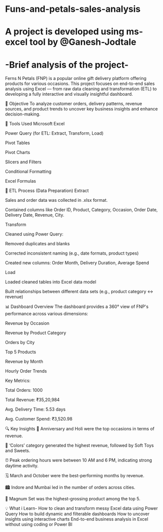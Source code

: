 # Funs-and-petals-sales-analysis
# A project is developed using ms-excel tool by @Ganesh-Jodtale
# -Brief analysis of the project-
Ferns N Petals (FNP) is a popular online gift delivery platform offering products for various occasions. This project focuses on end-to-end sales analysis using Excel — from raw data cleaning and transformation (ETL) to developing a fully interactive and visually insightful dashboard.

📌 Objective
To analyze customer orders, delivery patterns, revenue sources, and product trends to uncover key business insights and enhance decision-making.

🧰 Tools Used
Microsoft Excel

Power Query (for ETL: Extract, Transform, Load)

Pivot Tables

Pivot Charts

Slicers and Filters

Conditional Formatting

Excel Formulas

🔁 ETL Process (Data Preparation)
Extract

Sales and order data was collected in .xlsx format.

Contained columns like Order ID, Product, Category, Occasion, Order Date, Delivery Date, Revenue, City.

Transform

Cleaned using Power Query:

Removed duplicates and blanks

Corrected inconsistent naming (e.g., date formats, product types)

Created new columns: Order Month, Delivery Duration, Average Spend

Load

Loaded cleaned tables into Excel data model

Built relationships between different data sets (e.g., product category ↔ revenue)

📊 Dashboard Overview
The dashboard provides a 360° view of FNP's performance across various dimensions:

Revenue by Occasion

Revenue by Product Category

Orders by City

Top 5 Products

Revenue by Month

Hourly Order Trends

Key Metrics:

Total Orders: 1000

Total Revenue: ₹35,20,984

Avg. Delivery Time: 5.53 days

Avg. Customer Spend: ₹3,520.98

🔍 Key Insights
🎉 Anniversary and Holi were the top occasions in terms of revenue.

🎨 ‘Colors’ category generated the highest revenue, followed by Soft Toys and Sweets.

⏰ Peak ordering hours were between 10 AM and 6 PM, indicating strong daytime activity.

🗓️ March and October were the best-performing months by revenue.

🏙️ Indore and Mumbai led in the number of orders across cities.

🎁 Magnum Set was the highest-grossing product among the top 5.

💡 What i Learn-
How to clean and transform messy Excel data using Power Query
How to build dynamic and filterable dashboards
How to uncover insights using interactive charts
End-to-end business analysis in Excel without using coding or Power BI

